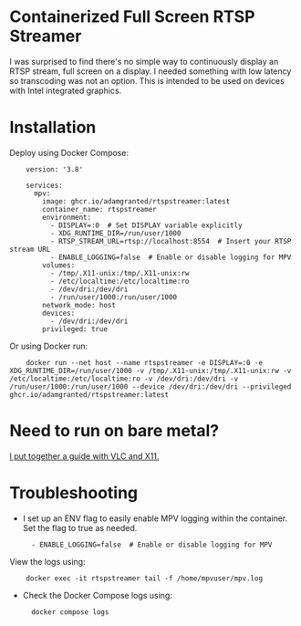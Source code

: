 
# Containerized Full Screen RTSP Streamer
I was surprised to find there's no simple way to continuously display an RTSP stream, full screen on a display. I needed something with low latency so transcoding was not an option. This is intended to be used on devices with Intel integrated graphics.

# Installation

Deploy using Docker Compose:

        version: '3.8'
        
        services:
          mpv:
            image: ghcr.io/adamgranted/rtspstreamer:latest
            container_name: rtspstreamer
            environment:
              - DISPLAY=:0  # Set DISPLAY variable explicitly
              - XDG_RUNTIME_DIR=/run/user/1000
              - RTSP_STREAM_URL=rtsp://localhost:8554  # Insert your RTSP stream URL
              - ENABLE_LOGGING=false  # Enable or disable logging for MPV
            volumes:
              - /tmp/.X11-unix:/tmp/.X11-unix:rw
              - /etc/localtime:/etc/localtime:ro
              - /dev/dri:/dev/dri
              - /run/user/1000:/run/user/1000
            network_mode: host
            devices:
              - /dev/dri:/dev/dri
            privileged: true



Or using Docker run:

        docker run --net host --name rtspstreamer -e DISPLAY=:0 -e XDG_RUNTIME_DIR=/run/user/1000 -v /tmp/.X11-unix:/tmp/.X11-unix:rw -v /etc/localtime:/etc/localtime:ro -v /dev/dri:/dev/dri -v /run/user/1000:/run/user/1000 --device /dev/dri:/dev/dri --privileged ghcr.io/adamgranted/rtspstreamer:latest



# Need to run on bare metal?

[I put together a guide with VLC and X11.](https://github.com/adamgranted/rtspstreamer/blob/main/BareMetal_README.md)

# Troubleshooting

- I set up an ENV flag to easily enable MPV logging within the container. Set the flag to true as needed.

        - ENABLE_LOGGING=false  # Enable or disable logging for MPV

View the logs using:

        docker exec -it rtspstreamer tail -f /home/mpvuser/mpv.log

- Check the Docker Compose logs using:

        docker compose logs


